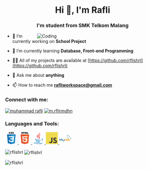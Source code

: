 <h1 align="center">Hi 👋, I'm Rafli</h1>
<h3 align="center">I'm student from SMK Telkom Malang</h3>
<img align="right" alt="Coding" width="400" src="https://sagaratechnology.com/blog/wp-content/uploads/2020/09/1_LEH5tUEQReWe8Iu-UEV3Pg.gif">


- 🔭 I’m currently working on **School Project**

- 🌱 I’m currently learning **Database, Front-end Programming**

- 👨‍💻 All of my projects are available at [https://github.com/rflishrl](https://github.com/rflishrl)

- 💬 Ask me about **anything**

- 📫 How to reach me **rafliworkspace@gmail.com**

<h3 align="left">Connect with me:</h3>
<p align="left">
<a href="https://linkedin.com/in/muhammad rafli" target="blank"><img align="center" src="https://raw.githubusercontent.com/rahuldkjain/github-profile-readme-generator/master/src/images/icons/Social/linked-in-alt.svg" alt="muhammad rafli" height="30" width="40" /></a>
<a href="https://instagram.com/m.rflirmdhn" target="blank"><img align="center" src="https://raw.githubusercontent.com/rahuldkjain/github-profile-readme-generator/master/src/images/icons/Social/instagram.svg" alt="m.rflirmdhn" height="30" width="40" /></a>
</p>

<h3 align="left">Languages and Tools:</h3>
<p align="left"> <a href="https://www.w3schools.com/css/" target="_blank" rel="noreferrer"> <img src="https://raw.githubusercontent.com/devicons/devicon/master/icons/css3/css3-original-wordmark.svg" alt="css3" width="40" height="40"/> </a> <a href="https://www.w3.org/html/" target="_blank" rel="noreferrer"> <img src="https://raw.githubusercontent.com/devicons/devicon/master/icons/html5/html5-original-wordmark.svg" alt="html5" width="40" height="40"/> </a> <a href="https://www.java.com" target="_blank" rel="noreferrer"> <img src="https://raw.githubusercontent.com/devicons/devicon/master/icons/java/java-original.svg" alt="java" width="40" height="40"/> </a> <a href="https://developer.mozilla.org/en-US/docs/Web/JavaScript" target="_blank" rel="noreferrer"> <img src="https://raw.githubusercontent.com/devicons/devicon/master/icons/javascript/javascript-original.svg" alt="javascript" width="40" height="40"/> </a> <a href="https://www.mysql.com/" target="_blank" rel="noreferrer"> <img src="https://raw.githubusercontent.com/devicons/devicon/master/icons/mysql/mysql-original-wordmark.svg" alt="mysql" width="40" height="40"/> </a> </p>

<p><img align="left" src="https://github-readme-stats.vercel.app/api/top-langs?username=rflishrl&show_icons=true&locale=en&layout=compact" alt="rflishrl" /></p>

<p>&nbsp;<img align="center" src="https://github-readme-stats.vercel.app/api?username=rflishrl&show_icons=true&locale=en" alt="rflishrl" /></p>

<p><img align="center" src="https://github-readme-streak-stats.herokuapp.com/?user=rflishrl&" alt="rflishrl" /></p>
